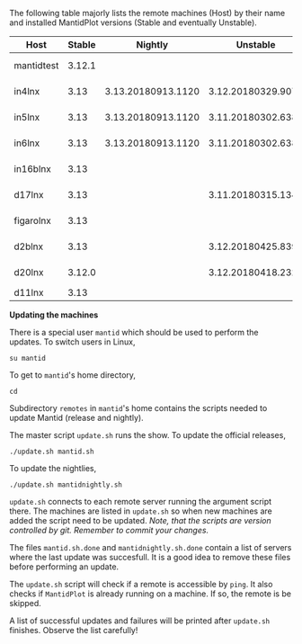 The following table majorly lists the remote machines (Host) by their name and installed MantidPlot versions (Stable and eventually Unstable).

| Host       | Stable | Nightly            | Unstable           | Location | Ubuntu         |
|------------|--------|--------------------|--------------------|----------|----------------|
| mantidtest | 3.12.1 |                    |                    | CS-lab   | 16.04.4 LTS    |
| in4lnx     | 3.13   | 3.13.20180913.1120 | 3.12.20180329.907  |          | 16.04.4 LTS    |
| in5lnx     | 3.13   | 3.13.20180913.1120 | 3.11.20180302.638  |          | 16.04.4 LTS    |
| in6lnx     | 3.13   | 3.13.20180913.1120 | 3.11.20180302.638  |          | 16.04.1 LTS    |  
| in16blnx   | 3.13   |                    |                    |          | 16.04.4 LTS    |
| d17lnx     | 3.13   |                    | 3.11.20180315.1345 |          | 16.04.4 LTS    |
| figarolnx  | 3.13   |                    |                    |          | 16.04.1 LTS    |
| d2blnx     | 3.13   |                    | 3.12.20180425.839  |          | 16.04.1 LTS    |
| d20lnx     | 3.12.0 |                    | 3.12.20180418.2323 |          | 16.04.4 LTS    |
| d11lnx     | 3.13   |                    |                    |          |                |

**Updating the machines**

There is a special user `mantid` which should be used to perform the updates. To switch users in Linux,

```
su mantid
```

To get to `mantid`'s home directory,

```
cd
```

Subdirectory `remotes` in `mantid`'s home contains the scripts needed to update Mantid (release and nightly).

The master script `update.sh` runs the show. To update the official releases,

```
./update.sh mantid.sh
```

To update the nightlies,

```
./update.sh mantidnightly.sh
```

`update.sh` connects to each remote server running the argument script there. The machines are listed in `update.sh` so when new machines are added the script need to be updated. *Note, that the scripts are version controlled by git. Remember to commit your changes.*

The files `mantid.sh.done` and `mantidnightly.sh.done` contain a list of servers where the last update was succesfull. It is a good idea to remove these files before performing an update.

The `update.sh` script will check if a remote is accessible by `ping`. It also checks if `MantidPlot` is already running on a machine. If so, the remote is be skipped.

A list of successful updates and failures will be printed after `update.sh` finishes. Observe the list carefully!

